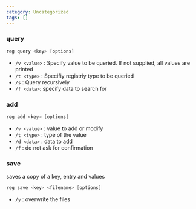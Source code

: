 ```yaml
---
category: Uncategorized
tags: []
---
```

### query 
```powershell
reg query <key> [options]
```
- `/v <value>` : Specify value to be queried. If not supplied, all values are printed
- `/t <type>` : Specifiy registriy type to be queried
- `/s` : Query recursively
- `/f <data>`: specify data to search for 
### add
```powershell
reg add <key> [options]
```
- `/v <value>` : value to add or modify
- `/t <type>` : type of the value
- `/d <data>` : data to add
- `/f` : do not ask for confirmation
### save
saves a copy of a key, entry and values
```powershell
reg save <key> <filename> [options]
```
- `/y` : overwrite the files

